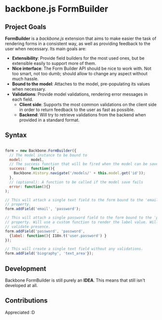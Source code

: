 # backbone.js FormBuilder

## Project Goals

**FormBuilder** is a *backbone.js* extension that aims to make easier the task of rendering forms in a consistent way, as well as providing feedback to the user when necessary. Its main goals are:

* **Extensibility**: Provide field builders for the most used ones, but be extensible easily to support more of them.
* **Nice interface**: The Form Builder API should be nice to work with. Not too smart, not too dumb; should allow to change any aspect without much hassle.
* **Bound to the model**: Attaches to the model, pre-populating its values when necessary.
* **Validations**: Provide model validations, rendering error messages in each field.
    * **Client side**: Supports the most common validations on the client side in order to return feedback to the user as fast as possible.
    * **Backend**: Will try to retrieve validations from the backend when provided in a standard format.

## Syntax

````javascript

form = new Backbone.FormBuilder({
  // The model instance to be bound to
  model:    model,
  // The success function that will be fired when the model can be saved
  success:  function(){
    Backbone.History.navigate('/models/' + this.model.get('id'));
  },
  // (optional): A function to be called if the model save fails
  error: function(){}
);

// This will attach a single text field to the form bound to the 'email'
// property.
form.addField('email', 'password');

// This will attach a single password field to the form bound to the 'password'
// property. Will use a custom function to render the label value. Will
// validate presence.
form.addField('password', 'password',
  {label: function(){ I18n.t('user.password') }
});

// This will create a single text field without any validations.
form.addField('biography', 'text_area'});

````

## Development

Backbone FormBuilder is still purely an **IDEA**. This means that still isn't developed at all.

## Contributions

Appreciated :D
